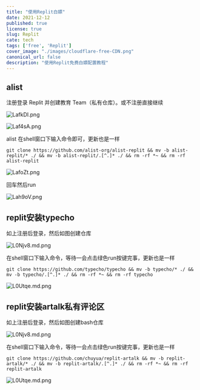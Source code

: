 ```yaml
---
title: "使用Replit白嫖"
date: 2021-12-12
published: true
license: true
slug: Replit
cate: tech
tags: ['free', 'Replit']
cover_image: "./images/cloudflare-free-CDN.png"
canonical_url: false
description: "使用Replit免费白嫖配置教程"
---
```

## alist

注册登录 Replit 并创建教育 Team（私有仓库）。或不注册直接继续

![LafkDI.png](https://s1.ax1x.com/2022/04/18/LafkDI.png)

![Laf4sA.png](https://s1.ax1x.com/2022/04/18/Laf4sA.png)

alist 在shell窗口下输入命令即可，更新也是一样

`git clone https://github.com/alist-org/alist-replit && mv -b alist-replit/* ./ && mv -b alist-replit/.[^.]* ./ && rm -rf *~ && rm -rf alist-replit`

![LafoZt.png](https://s1.ax1x.com/2022/04/18/LafoZt.png)

回车然后run

 ![Lah9oV.png](https://s1.ax1x.com/2022/04/18/Lah9oV.png)
 
 ## replit安装typecho

如上注册后登录，然后如图创建仓库

![L0Njv8.md.png](https://s1.ax1x.com/2022/04/19/L0Njv8.md.png)

在shell窗口下输入命令，等待一会点击绿色run按键完事，更新也是一样

`git clone https://github.com/typecho/typecho && mv -b typecho/* ./ && mv -b typecho/.[^.]* ./ && rm -rf *~ && rm -rf typecho`

![L0Utqe.md.png](https://s1.ax1x.com/2022/04/19/L0Utqe.md.png)

 ## replit安装artalk私有评论区

如上注册后登录，然后如图创建bash仓库

![L0Njv8.md.png](https://s1.ax1x.com/2022/04/19/L0Njv8.md.png)

在shell窗口下输入命令，等待一会点击绿色run按键完事，更新也是一样

`git clone https://github.com/chuyua/replit-artalk && mv -b replit-artalk/* ./ && mv -b replit-artalk/.[^.]* ./ && rm -rf *~ && rm -rf replit-artalk`

![L0Utqe.md.png](https://s1.ax1x.com/2022/04/19/L0Utqe.md.png)



